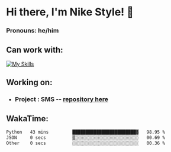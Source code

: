 # Hi there, I'm Nike Style! 👋

### Pronouns: he/him


## Can work with:
[![My Skills](https://skillicons.dev/icons?i=java,kotlin,nodejs,django,python,bots&theme=dark)](https://skillicons.dev)


## Working on:
- ### Project : SMS -- [repository here](https://github.com/NikeStyleProject/project-sms)

## WakaTime:

<!--START_SECTION:waka-->

```txt
Python   43 mins         ████████████████████████▓   98.95 %
JSON     0 secs          ▒░░░░░░░░░░░░░░░░░░░░░░░░   00.69 %
Other    0 secs          ░░░░░░░░░░░░░░░░░░░░░░░░░   00.36 %
```

<!--END_SECTION:waka-->
